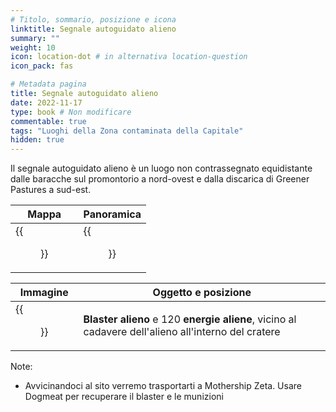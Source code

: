 ```yaml
---
# Titolo, sommario, posizione e icona
linktitle: Segnale autoguidato alieno
summary: ""
weight: 10
icon: location-dot # in alternativa location-question
icon_pack: fas

# Metadata pagina
title: Segnale autoguidato alieno
date: 2022-11-17
type: book # Non modificare
commentable: true
tags: "Luoghi della Zona contaminata della Capitale"
hidden: true
---
```




Il segnale autoguidato alieno è un luogo non contrassegnato equidistante dalle baracche sul promontorio a nord-ovest e dalla discarica di Greener Pastures a sud-est. 

| Mappa                                        | Panoramica                                |
| -------------------------------------------- | ----------------------------------------- |
| {{<figure src="Alien_Crash_Site_loc.webp">}} | {{<figure src="Recon_Craft_Theta.webp">}} |

| Immagine                                       | Oggetto e posizione                                                                                 |
| ---------------------------------------------- | --------------------------------------------------------------------------------------------------- |
| {{<figure src="Alien_Blaster_location.webp">}} | **Blaster alieno** e 120 **energie aliene**, vicino al cadavere dell'alieno all'interno del cratere |



Note:
- Avvicinandoci al sito verremo trasportarti a Mothership Zeta. Usare Dogmeat per recuperare il blaster e le munizioni

